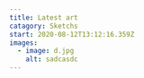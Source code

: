 ```yaml
---
title: Latest art
catagory: Sketchs
start: 2020-08-12T13:12:16.359Z
images:
  - image: d.jpg
    alt: sadcasdc
---
```


